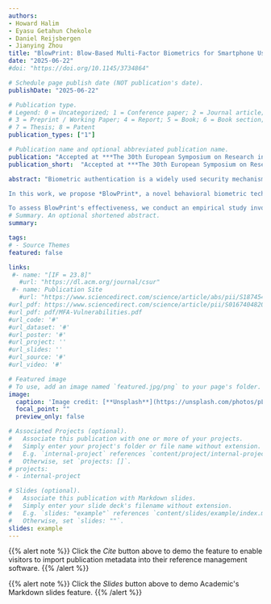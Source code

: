 ```yaml
---
authors:
- Howard Halim
- Eyasu Getahun Chekole
- Daniel Reijsbergen 
- Jianying Zhou
title: "BlowPrint: Blow-Based Multi-Factor Biometrics for Smartphone User Authentication"
date: "2025-06-22"
#doi: "https://doi.org/10.1145/3734864"

# Schedule page publish date (NOT publication's date).
publishDate: "2025-06-22"

# Publication type.
# Legend: 0 = Uncategorized; 1 = Conference paper; 2 = Journal article;
# 3 = Preprint / Working Paper; 4 = Report; 5 = Book; 6 = Book section;
# 7 = Thesis; 8 = Patent
publication_types: ["1"]

# Publication name and optional abbreviated publication name.
publication: "Accepted at ***The 30th European Symposium on Research in Computer Security (ESORICS'25)***, Springer"
publication_short:  "Accepted at ***The 30th European Symposium on Research in Computer Security (ESORICS'25)***, Springer"

abstract: "Biometric authentication is a widely used security mechanism that leverages unique physiological or behavioral characteristics to authenticate users. In multi-factor biometrics (MFB), multiple biometric modalities, e.g.,  physiological and behavioral biometrics, are integrated to mitigate the limitations inherent in single-factor biometric systems. The primary research challenge within MFB lies in identifying novel behavioral techniques capable of meeting critical criteria, including high accuracy, high usability,  non-invasiveness, resilience against spoofing and other known attacks, and low use of computational resources. Despite ongoing advancements, current behavioral biometric techniques often fall short of fulfilling one or more of these requirements. <br/><br/> 

In this work, we propose *BlowPrint*, a novel behavioral biometric technique that allows us to authenticate users based on their phone blowing behaviors. In brief, we assume that the way users blow on a phone screen can produce distinctive acoustic patterns, which can serve as a unique behavioral biometric identifier for effective user identification or authentication. The acoustic features of blowing, such as differences in pattern, intensity, frequency, and timing, are unique to each person, making this technique highly accurate, non-invasive, and exceedingly robust against spoofing and other attacks. Moreover, it can be concurrently performed and seamlessly integrated with other physiological techniques, such as facial recognition, thereby enhancing usability. <br/><br/>

To assess BlowPrint's effectiveness, we conduct an empirical study involving 50 participants from whom we collect blow-acoustic and facial feature data in both sitting and standing modes. Subsequently, we compute the similarity scores of the blow-acoustic data using various time-series similarity algorithms, while we use a pretrained FaceNet-512 model for the facial recognition features. Finally, we combine the similarity scores of the two modalities through score-level fusion and compute the accuracy using a machine learning-based classifier. As a result, the proposed method demonstrates an accuracy of 99.35% for blow acoustics, 99.96% for facial recognition, and 99.82% for the combined approach. The experimental results demonstrate BlowPrint's high effectiveness in terms of authentication accuracy, spoofing attack resilience, usability, non-invasiveness, and other aspects."
# Summary. An optional shortened abstract.
summary: 

tags:
# - Source Themes
featured: false

links:
 #- name: "[IF = 23.8]"
   #url: "https://dl.acm.org/journal/csur"
 #- name: Publication Site
   #url: "https://www.sciencedirect.com/science/article/abs/pii/S1874548221000238"
#url_pdf: https://www.sciencedirect.com/science/article/pii/S0167404820301061
#url_pdf: pdf/MFA-Vulnerabilities.pdf
#url_code: '#'
#url_dataset: '#'
#url_poster: '#'
#url_project: ''
#url_slides: ''
#url_source: '#'
#url_video: '#'

# Featured image
# To use, add an image named `featured.jpg/png` to your page's folder. 
image:
  caption: 'Image credit: [**Unsplash**](https://unsplash.com/photos/pLCdAaMFLTE)'
  focal_point: ""
  preview_only: false

# Associated Projects (optional).
#   Associate this publication with one or more of your projects.
#   Simply enter your project's folder or file name without extension.
#   E.g. `internal-project` references `content/project/internal-project/index.md`.
#   Otherwise, set `projects: []`.
# projects:
# - internal-project

# Slides (optional).
#   Associate this publication with Markdown slides.
#   Simply enter your slide deck's filename without extension.
#   E.g. `slides: "example"` references `content/slides/example/index.md`.
#   Otherwise, set `slides: ""`.
slides: example
---
```


{{% alert note %}}
Click the *Cite* button above to demo the feature to enable visitors to import publication metadata into their reference management software.
{{% /alert %}}

{{% alert note %}}
Click the *Slides* button above to demo Academic's Markdown slides feature.
{{% /alert %}}
